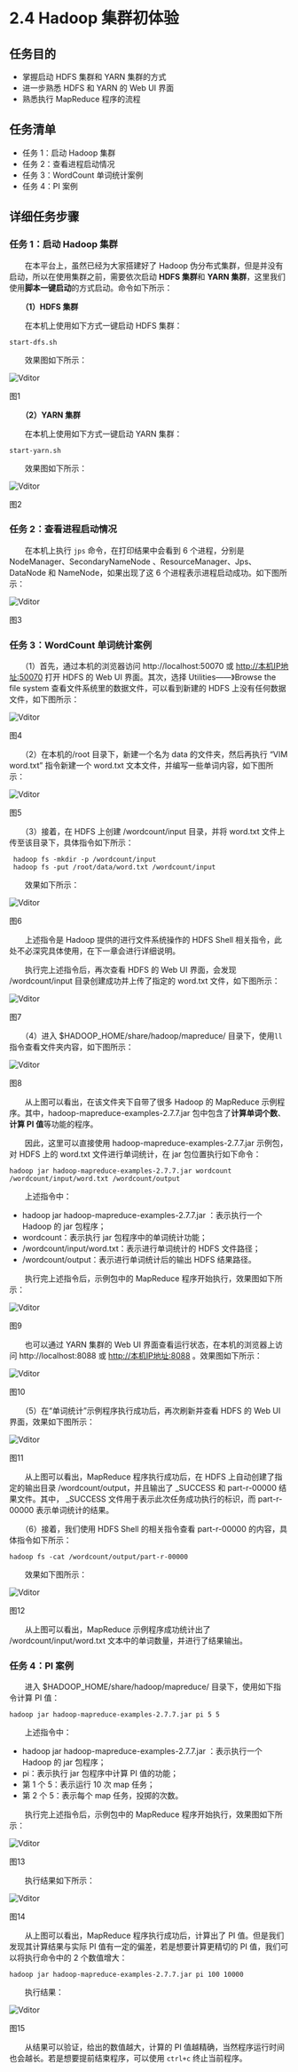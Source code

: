 # 2.4 Hadoop 集群初体验

## 任务目的

- 掌握启动 HDFS 集群和 YARN 集群的方式
- 进一步熟悉 HDFS 和 YARN 的 Web UI 界面
- 熟悉执行 MapReduce 程序的流程

## 任务清单

- 任务 1：启动 Hadoop 集群
- 任务 2：查看进程启动情况
- 任务 3：WordCount 单词统计案例
- 任务 4：PI 案例

## 详细任务步骤

### 任务 1：启动 Hadoop 集群

　　在本平台上，虽然已经为大家搭建好了 Hadoop 伪分布式集群，但是并没有启动，所以在使用集群之前，需要依次启动 **HDFS 集群**和 **YARN 集群**，这里我们使用**脚本一键启动**的方式启动。命令如下所示：

　　**（1）HDFS 集群**

　　在本机上使用如下方式一键启动 HDFS 集群：

```shell
start-dfs.sh
```

　　效果图如下所示：

![Vditor](http://assets.qingjiaoclass.com/gdlzpoyzbkrj/20200514/bjveyovr_Y2a0YmIRZfzDRlpMg63x/1589426391Zo/_image/1.png)

图1

　　**（2）YARN 集群**

　　在本机上使用如下方式一键启动 YARN 集群：

```shell
start-yarn.sh
```

　　效果图如下所示：

![Vditor](http://assets.qingjiaoclass.com/gdlzpoyzbkrj/20200514/bjveyovr_Y2a0YmIRZfzDRlpMg63x/1589426391Zo/_image/2.png)

图2

### 任务 2：查看进程启动情况

　　在本机上执行 `jps` 命令，在打印结果中会看到 6 个进程，分别是 NodeManager、SecondaryNameNode 、ResourceManager、Jps、DataNode 和 NameNode，如果出现了这 6 个进程表示进程启动成功。如下图所示：

![Vditor](http://assets.qingjiaoclass.com/gdlzpoyzbkrj/20200514/bjveyovr_Y2a0YmIRZfzDRlpMg63x/1589426391Zo/_image/3.png)

图3

### 任务 3：WordCount 单词统计案例

　　（1）首先，通过本机的浏览器访问 http://localhost:50070 或 [http://本机IP地址:50070](http://xn--ip-im8ckcs54ioc:50070/) 打开 HDFS 的 Web UI 界面。其次，选择 Utilities——》Browse the file system 查看文件系统里的数据文件，可以看到新建的 HDFS 上没有任何数据文件，如下图所示：

![Vditor](http://assets.qingjiaoclass.com/gdlzpoyzbkrj/20200514/bjveyovr_Y2a0YmIRZfzDRlpMg63x/1589426391Zo/_image/4.png)

图4

　　（2）在本机的/root 目录下，新建一个名为 data 的文件夹，然后再执行 “VIM word.txt” 指令新建一个 word.txt 文本文件，并编写一些单词内容，如下图所示：

![Vditor](http://assets.qingjiaoclass.com/gdlzpoyzbkrj/20200514/bjveyovr_Y2a0YmIRZfzDRlpMg63x/1589426391Zo/_image/5.png)

图5

　　（3）接着，在 HDFS 上创建 /wordcount/input 目录，并将 word.txt 文件上传至该目录下，具体指令如下所示：

```shell
 hadoop fs -mkdir -p /wordcount/input
 hadoop fs -put /root/data/word.txt /wordcount/input
```

　　效果如下所示：

![Vditor](http://assets.qingjiaoclass.com/gdlzpoyzbkrj/20200514/bjveyovr_Y2a0YmIRZfzDRlpMg63x/1589426391Zo/_image/6.png)

图6

　　上述指令是 Hadoop 提供的进行文件系统操作的 HDFS Shell 相关指令，此处不必深究具体使用，在下一章会进行详细说明。

　　执行完上述指令后，再次查看 HDFS 的 Web UI 界面，会发现 /wordcount/input 目录创建成功并上传了指定的 word.txt 文件，如下图所示：

![Vditor](http://assets.qingjiaoclass.com/gdlzpoyzbkrj/20200514/bjveyovr_Y2a0YmIRZfzDRlpMg63x/1589426391Zo/_image/7.png)

图7

　　（4）进入 $HADOOP_HOME/share/hadoop/mapreduce/ 目录下，使用`ll`指令查看文件夹内容，如下图所示：

![Vditor](http://assets.qingjiaoclass.com/gdlzpoyzbkrj/20200514/bjveyovr_Y2a0YmIRZfzDRlpMg63x/1589426391Zo/_image/8.png)

图8

　　从上图可以看出，在该文件夹下自带了很多 Hadoop 的 MapReduce 示例程序。其中，hadoop-mapreduce-examples-2.7.7.jar 包中包含了**计算单词个数**、**计算 PI 值**等功能的程序。

　　因此，这里可以直接使用 hadoop-mapreduce-examples-2.7.7.jar 示例包，对 HDFS 上的 word.txt 文件进行单词统计，在 jar 包位置执行如下命令：

```shell
hadoop jar hadoop-mapreduce-examples-2.7.7.jar wordcount /wordcount/input/word.txt /wordcount/output
```

　　上述指令中：

- hadoop jar hadoop-mapreduce-examples-2.7.7.jar ：表示执行一个 Hadoop 的 jar 包程序；
- wordcount：表示执行 jar 包程序中的单词统计功能；
- /wordcount/input/word.txt：表示进行单词统计的 HDFS 文件路径；
- /wordcount/output：表示进行单词统计后的输出 HDFS 结果路径。

　　执行完上述指令后，示例包中的 MapReduce 程序开始执行，效果图如下所示：

![Vditor](http://assets.qingjiaoclass.com/gdlzpoyzbkrj/20200514/bjveyovr_Y2a0YmIRZfzDRlpMg63x/1589426391Zo/_image/9.png)

图9

　　也可以通过 YARN 集群的 Web UI 界面查看运行状态，在本机的浏览器上访问 http://localhost:8088 或 [http://本机IP地址:8088](http://xn--ip-im8ckcs54ioc:8088/) 。效果图如下所示：

![Vditor](http://assets.qingjiaoclass.com/gdlzpoyzbkrj/20200514/bjveyovr_Y2a0YmIRZfzDRlpMg63x/1589426391Zo/_image/10.png)

图10

　　（5）在“单词统计”示例程序执行成功后，再次刷新并查看 HDFS 的 Web UI 界面，效果如下图所示：

![Vditor](http://assets.qingjiaoclass.com/gdlzpoyzbkrj/20200514/bjveyovr_Y2a0YmIRZfzDRlpMg63x/1589426391Zo/_image/11.png)

图11

　　从上图可以看出，MapReduce 程序执行成功后，在 HDFS 上自动创建了指定的输出目录 /wordcount/output，并且输出了 _SUCCESS 和 part-r-00000 结果文件。其中， _SUCCESS 文件用于表示此次任务成功执行的标识，而 part-r-00000 表示单词统计的结果。

　　（6）接着，我们使用 HDFS Shell 的相关指令查看 part-r-00000 的内容，具体指令如下所示：

```shell
hadoop fs -cat /wordcount/output/part-r-00000
```

　　效果如下图所示：

![Vditor](http://assets.qingjiaoclass.com/gdlzpoyzbkrj/20200514/bjveyovr_Y2a0YmIRZfzDRlpMg63x/1589426391Zo/_image/12.png)

图12

　　从上图可以看出，MapReduce 示例程序成功统计出了 /wordcount/input/word.txt 文本中的单词数量，并进行了结果输出。

### 任务 4：PI 案例

　　进入 $HADOOP_HOME/share/hadoop/mapreduce/ 目录下，使用如下指令计算 PI 值：

```shell
hadoop jar hadoop-mapreduce-examples-2.7.7.jar pi 5 5
```

　　上述指令中：

- hadoop jar hadoop-mapreduce-examples-2.7.7.jar ：表示执行一个 Hadoop 的 jar 包程序；
- pi：表示执行 jar 包程序中计算 PI 值的功能；
- 第 1 个 5：表示运行 10 次 map 任务；
- 第 2 个 5：表示每个 map 任务，投掷的次数。

　　执行完上述指令后，示例包中的 MapReduce 程序开始执行，效果图如下所示：

![Vditor](http://assets.qingjiaoclass.com/gdlzpoyzbkrj/20200514/bjveyovr_Y2a0YmIRZfzDRlpMg63x/1589426391Zo/_image/13.png)

图13

　　执行结果如下所示：

![Vditor](http://assets.qingjiaoclass.com/gdlzpoyzbkrj/20200514/bjveyovr_Y2a0YmIRZfzDRlpMg63x/1589426391Zo/_image/14.png)

图14

　　从上图可以看出，MapReduce 程序执行成功后，计算出了 PI 值。但是我们发现其计算结果与实际 PI 值有一定的偏差，若是想要计算更精切的 PI 值，我们可以将执行命令中的 2 个数值增大：

```shell
hadoop jar hadoop-mapreduce-examples-2.7.7.jar pi 100 10000
```

　　执行结果：

![Vditor](http://assets.qingjiaoclass.com/gdlzpoyzbkrj/20200514/bjveyovr_Y2a0YmIRZfzDRlpMg63x/1589426391Zo/_image/15.png)

图15

　　从结果可以验证，给出的数值越大，计算的 PI 值越精确，当然程序运行时间也会越长。若是想要提前结束程序，可以使用 `ctrl+c` 终止当前程序。